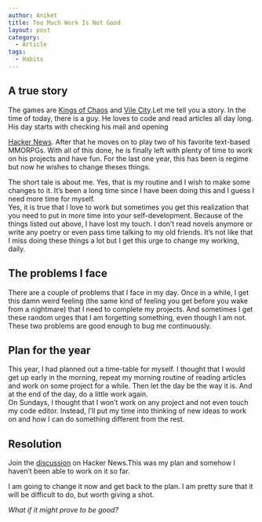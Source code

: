 ```yaml
---
author: Aniket
title: Too Much Work Is Not Good
layout: post
category:
  - Article
tags:
  - Habits
---
```

## A true story

The games are [Kings of Chaos][1] and [Vile City][2].Let me tell you a story. In the time of today, there is a guy. He loves to code and read articles all day long. His day starts with checking his mail and opening 

[Hacker News][3]. After that he moves on to play two of his favorite text-based MMORPGs. With all of this done, he is finally left with plenty of time to work on his projects and have fun. For the last one year, this has been is regime but now he wishes to change theses things.

The short tale is about me. Yes, that is my routine and I wish to make some changes to it. It’s been a long time since I have been doing this and I guess I need more time for myself.  
Yes, it is true that I love to work but sometimes you get this realization that you need to put in more time into your self-development. Because of the things listed out above, I have lost my touch. I don’t read novels anymore or write any poetry or even pass time talking to my old friends. It’s not like that I miss doing these things a lot but I get this urge to change my working, daily.

## The problems I face

There are a couple of problems that I face in my day. Once in a while, I get this damn weird feeling (the same kind of feeling you get before you wake from a nightmare) that I need to complete my projects. And sometimes I get these random urges that I am forgetting something, even though I am not. These two problems are good enough to bug me continuously.

## Plan for the year

This year, I had planned out a time-table for myself. I thought that I would get up early in the morning, repeat my morning routine of reading articles and work on some project for a while. Then let the day be the way it is. And at the end of the day, do a little work again.  
On Sundays, I thought that I won’t work on any project and not even touch my code editor. Instead, I’ll put my time into thinking of new ideas to work on and how I can do something different from the rest.

## Resolution

Join the [discussion][4] on Hacker News.This was my plan and somehow I haven’t been able to work on it so far.

  
I am going to change it now and get back to the plan. I am pretty sure that it will be difficult to do, but worth giving a shot.

*What if it might prove to be good?*

 [1]: http://www.kingsofchaos.com/ "Kings of Chaos"
 [2]: http://www.vilecity.com/ "Vile City"
 [3]: http://news.ycombinator.com/ "Hacker News"
 [4]: http://news.ycombinator.com/item?id=3821519 "HN Discussion: Too much work is not good"